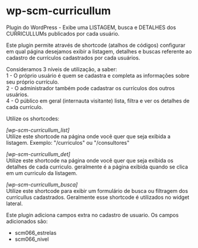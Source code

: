# wp-scm-curricullum
Plugin do WordPress - Exibe uma LISTAGEM, busca e DETALHES dos CURRICULLUMs publicados por cada usuário.  
  
Este plugin permite através de shortcode (atalhos de códigos) configurar em qual página desejamos exibir a listagem, detalhes e buscas referente ao cadastro de currículos cadastrados por cada usuários.  
  
Consideramos 3 níveis de utilização, a saber:  
1 - O próprio usuário é quem se cadastra e completa as informações sobre seu próprio currículo.  
2 - O administrador também pode cadastrar os currículos dos outros usuários.  
4 - O público em geral (internauta visitante) lista, filtra e ver os detalhes de cada currículo.  
  
Utilize os shortcodes:  
  
*[wp-scm-curricullum_list]*  
Utilize este shortcode na página onde vocẽ quer que seja exibida a listagem. Exemplo: "/curriculos" ou "/consultores"  
  
*[wp-scm-curricullum_det]*  
Utilize este shortcode na página onde vocẽ quer que seja exibida os detalhes de cada curriculo. geralmente é a página exibida quando se clica em um curriculo da listagem.
  
*[wp-scm-curricullum_busca]*  
Utilize este shortcode para exibir um formulário de busca ou filtragem dos currícullus cadastrados. Geralmente esse shortcode é utilizados no widget lateral.  
  
Este plugin adiciona campos extra no cadastro de usuario.
Os campos adicionados são:
- scm066_estrelas  
- scm066_nivel  
  

